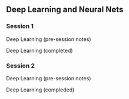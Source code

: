 ## Deep Learning and Neural Nets

### Session 1

Deep Learning (pre-session notes)

Deep Learning (completed)

### Session 2

Deep Learning (pre-session notes)

Deep Learning (compleded)
